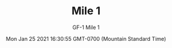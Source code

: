 ---
category: "wall_covering"
date: "Mon Jan 25 2021 16:30:55 GMT-0700 (Mountain Standard Time)"
description: "null"
designer: "Gabe Fonorow"
href: "https://www.areaenvironments.com/gabe-fornorow"
image_primary: "./img/GF+1+Mile+1+Art.jpg"
image_secondary: "./img/GF+Mile+1+Interior.jpg"
image_thumb: "./img/Gabe+Fonorow.png"
manufacturer: "Area Environments"
slug: "/manufacturers/area_environments/wall_covering/mile_1"
subtitle: "GF-1 Mile 1"
tags:
  - "area_environments"
  - "wall_covering"
title: "Mile 1"
---